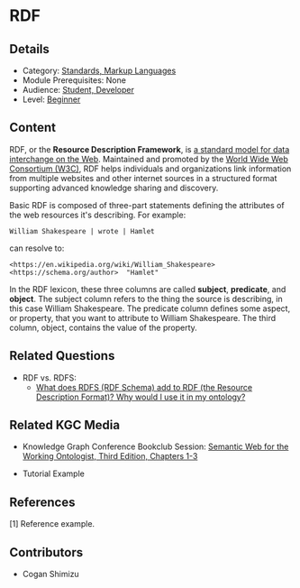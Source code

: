 # RDF
## Details
* Category: [Standards, Markup Languages](../categories/Standards,_Markup_Languages.md)
* Module Prerequisites: None
* Audience: [Student, Developer](../audiences/Student,_Developer.md)
* Level: [Beginner](../levels/Beginner.md)

## Content
RDF, or the **Resource Description Framework**, is [a standard model for data interchange on the Web](https://www.w3.org/RDF/). Maintained and promoted by the [World Wide Web Consortium (W3C)](https://www.w3.org), RDF helps individuals and organizations link information from multiple websites and other internet sources in a structured format supporting advanced knowledge sharing and discovery.

Basic RDF is composed of three-part statements defining the attributes of the web resources it's describing. For example:

    William Shakespeare | wrote | Hamlet
    
can resolve to:

    <https://en.wikipedia.org/wiki/William_Shakespeare>  <https://schema.org/author>  "Hamlet"
    
In the RDF lexicon, these three columns are called **subject**, **predicate**, and **object**. The subject column refers to the thing the source is describing, in this case William Shakespeare. The predicate column defines some aspect, or property, that you want to attribute to William Shakespeare. The third column, object, contains the value of the property.

## Related Questions
* RDF vs. RDFS:
  * [What does RDFS (RDF Schema) add to RDF (the Resource Description Format)? Why would I use it in my ontology?](https://github.com/GlennClatworthy/kgc_discussion_group/wiki/Questions,-we-have-questions)

## Related KGC Media
* Knowledge Graph Conference Bookclub Session: [Semantic Web for the Working Ontologist, Third Edition, Chapters 1-3](https://watch.knowledgegraph.tech/packages/kgc-21-attendees/videos/bookclub2)

* Tutorial Example

## References
[1] Reference example.

## Contributors
* Cogan Shimizu

